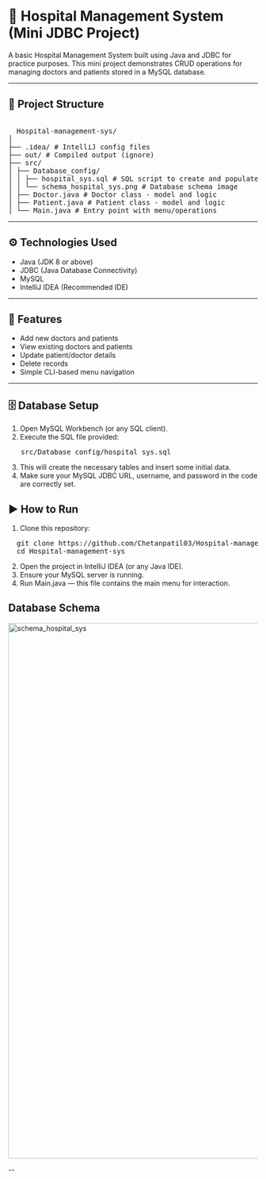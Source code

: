 # 🏥 Hospital Management System (Mini JDBC Project)

A basic Hospital Management System built using Java and JDBC for practice purposes. This mini project demonstrates CRUD operations for managing doctors and patients stored in a MySQL database.

---

## 📁 Project Structure

<pre> 
  Hospital-management-sys/
│
├── .idea/ # IntelliJ config files
├── out/ # Compiled output (ignore)
├── src/
│ ├── Database_config/
│ │ ├── hospital_sys.sql # SQL script to create and populate the database
│ │ └── schema_hospital_sys.png # Database schema image
│ ├── Doctor.java # Doctor class - model and logic
│ ├── Patient.java # Patient class - model and logic
│ └── Main.java # Entry point with menu/operations
</pre>


---

## ⚙️ Technologies Used

- Java (JDK 8 or above)
- JDBC (Java Database Connectivity)
- MySQL
- IntelliJ IDEA (Recommended IDE)

---

## 🧠 Features

- Add new doctors and patients
- View existing doctors and patients
- Update patient/doctor details
- Delete records
- Simple CLI-based menu navigation

---

## 🗄️ Database Setup

1. Open MySQL Workbench (or any SQL client).
2. Execute the SQL file provided:
   
<pre>
   src/Database_config/hospital_sys.sql
</pre>
 
3. This will create the necessary tables and insert some initial data.
4. Make sure your MySQL JDBC URL, username, and password in the code are correctly set.

## ▶️ How to Run
1. Clone this repository:
   
<pre>
  git clone https://github.com/Chetanpatil03/Hospital-management-sys.git
  cd Hospital-management-sys
</pre>

2. Open the project in IntelliJ IDEA (or any Java IDE).
3. Ensure your MySQL server is running.
4. Run Main.java — this file contains the main menu for interaction.

## Database Schema

<img width="1920" height="1080" alt="schema_hospital_sys" src="https://github.com/user-attachments/assets/033a5a81-ec5c-4c86-bb41-f2f9d761d3ad" />

--

